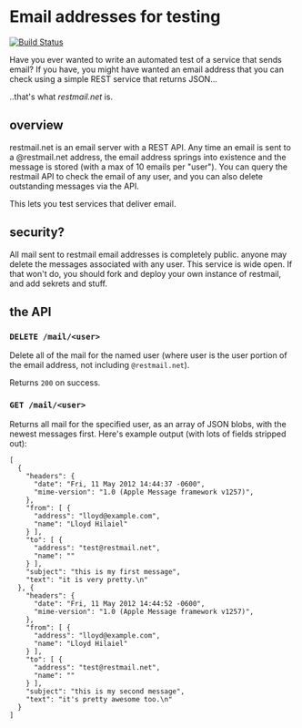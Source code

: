 # Email addresses for testing

[![Build Status](https://secure.travis-ci.org/lloyd/restmail.net.png)](http://travis-ci.org/lloyd/restmail.net)

Have you ever wanted to write an automated test of a service that
sends email?  If you have, you might have wanted an email address that
you can check using a simple REST service that returns JSON...

..that's what *restmail.net* is.

## overview

restmail.net is an email server with a REST API.  Any time an
email is sent to a @restmail.net address, the email address springs
into existence and the message is stored (with a max of 10 emails per
"user").  You can query the restmail API to check the email of any
user, and you can also delete outstanding messages via the API.

This lets you test services that deliver email.

## security?

All mail sent to restmail email addresses is completely public.  anyone
may delete the messages associated with any user.  This service is
wide open.  If that won't do, you should fork and deploy your own
instance of restmail, and add sekrets and stuff.

## the API

### `DELETE /mail/<user>`

Delete all of the mail for the named user (where user is the user
portion of the email address, not including `@restmail.net`).

Returns `200` on success.

### `GET /mail/<user>`

Returns all mail for the specified user, as an array of JSON blobs,
with the newest messages first.  Here's example output (with lots of
fields stripped out):

    [
      {
        "headers": {
          "date": "Fri, 11 May 2012 14:44:37 -0600",
          "mime-version": "1.0 (Apple Message framework v1257)",
        },
        "from": [ {
          "address": "lloyd@example.com",
          "name": "Lloyd Hilaiel"
        } ],
        "to": [ {
          "address": "test@restmail.net",
          "name": ""
        } ],
        "subject": "this is my first message",
        "text": "it is very pretty.\n"
      }, {
        "headers": {
          "date": "Fri, 11 May 2012 14:44:52 -0600",
          "mime-version": "1.0 (Apple Message framework v1257)",
        },
        "from": [ {
          "address": "lloyd@example.com",
          "name": "Lloyd Hilaiel"
        } ],
        "to": [ {
          "address": "test@restmail.net",
          "name": ""
        } ],
        "subject": "this is my second message",
        "text": "it's pretty awesome too.\n"
      }
    ]
